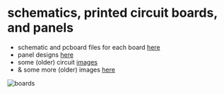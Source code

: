 # schematics, printed circuit boards, and panels
* schematic and pcboard files for each board [here](boards)
* panel designs [here](panel)
* some (older) circuit [images](CIRCUITS.md)
* & some more (older) images [here](IMAGES.md)

![boards](technical-drawing.svg)
